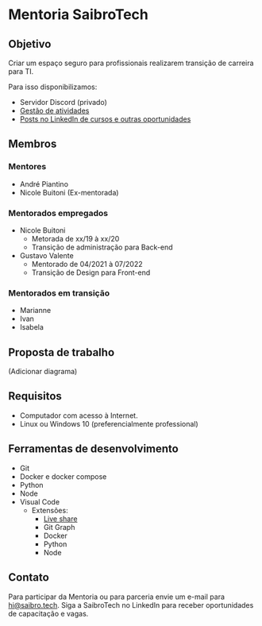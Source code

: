 # Mentoria SaibroTech

## Objetivo

Criar um espaço seguro para profissionais realizarem transição de carreira para TI.

Para isso disponibilizamos:

* Servidor Discord (privado)
* [Gestão de atividades](https://github.com/orgs/saibrotech/projects/8)
* [Posts no LinkedIn de cursos e outras oportunidades](https://www.linkedin.com/company/saibrotech/posts/)

## Membros

### Mentores

* André Piantino
* Nicole Buitoni (Ex-mentorada)

### Mentorados empregados

* Nicole Buitoni
  * Metorada de xx/19 à xx/20
  * Transição de administração para Back-end
* Gustavo Valente
  * Mentorado de 04/2021 à 07/2022
  * Transição de Design para Front-end

### Mentorados em transição

* Marianne
* Ivan
* Isabela

## Proposta de trabalho

(Adicionar diagrama)

## Requisitos

* Computador com acesso à Internet.
* Linux ou Windows 10 (preferencialmente professional)

## Ferramentas de desenvolvimento 

* Git
* Docker e docker compose
* Python
* Node
* Visual Code
  * Extensões:
    * [Live share](https://code.visualstudio.com/learn/collaboration/live-share)
    * Git Graph
    * Docker
    * Python
    * Node

## Contato

Para participar da Mentoria ou para parceria envie um e-mail para hi@saibro.tech.
Siga a SaibroTech no LinkedIn para receber oportunidades de capacitação e vagas.
